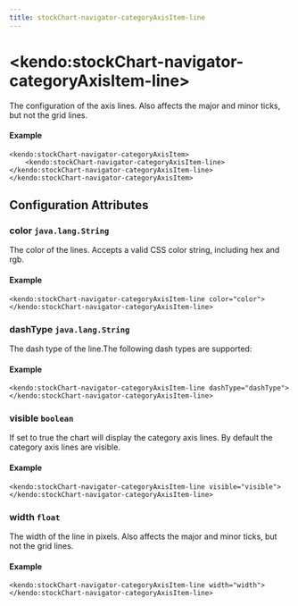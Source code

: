 ```yaml
---
title: stockChart-navigator-categoryAxisItem-line
---
```


# \<kendo:stockChart-navigator-categoryAxisItem-line\>

The configuration of the axis lines. Also affects the major and minor ticks, but not the grid lines.

#### Example
    <kendo:stockChart-navigator-categoryAxisItem>
        <kendo:stockChart-navigator-categoryAxisItem-line></kendo:stockChart-navigator-categoryAxisItem-line>
    </kendo:stockChart-navigator-categoryAxisItem>

## Configuration Attributes

### color `java.lang.String`

The color of the lines. Accepts a valid CSS color string, including hex and rgb.

#### Example
    <kendo:stockChart-navigator-categoryAxisItem-line color="color">
    </kendo:stockChart-navigator-categoryAxisItem-line>

### dashType `java.lang.String`

The dash type of the line.The following dash types are supported:

#### Example
    <kendo:stockChart-navigator-categoryAxisItem-line dashType="dashType">
    </kendo:stockChart-navigator-categoryAxisItem-line>

### visible `boolean`

If set to true the chart will display the category axis lines. By default the category axis lines are visible.

#### Example
    <kendo:stockChart-navigator-categoryAxisItem-line visible="visible">
    </kendo:stockChart-navigator-categoryAxisItem-line>

### width `float`

The width of the line in pixels. Also affects the major and minor ticks, but not the grid lines.

#### Example
    <kendo:stockChart-navigator-categoryAxisItem-line width="width">
    </kendo:stockChart-navigator-categoryAxisItem-line>


